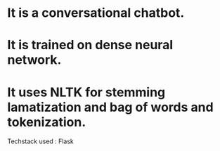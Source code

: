 # It is a conversational chatbot.
# It is trained on dense neural network.
# It uses NLTK for stemming lamatization and bag of words and tokenization.

Techstack used : Flask

